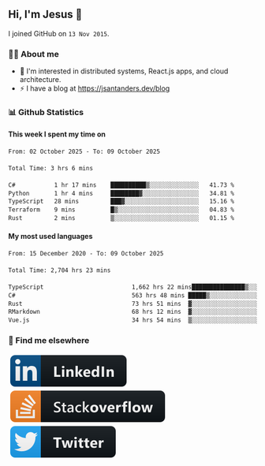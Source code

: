 ## Hi, I'm Jesus 👋

I joined GitHub on `13 Nov 2015`.

<!-- Talking about you -->

### 👨‍💻 About me

- 👦 I'm interested in distributed systems, React.js apps, and cloud architecture.
- ⚡️ I have a blog at <https://jsantanders.dev/blog>

### 📊 Github Statistics

#### This week I spent my time on

<!--START_SECTION:weekly-->

```txt
From: 02 October 2025 - To: 09 October 2025

Total Time: 3 hrs 6 mins

C#           1 hr 17 mins    ██████████▒░░░░░░░░░░░░░░   41.73 %
Python       1 hr 4 mins     ████████▓░░░░░░░░░░░░░░░░   34.81 %
TypeScript   28 mins         ███▓░░░░░░░░░░░░░░░░░░░░░   15.16 %
Terraform    9 mins          █▒░░░░░░░░░░░░░░░░░░░░░░░   04.83 %
Rust         2 mins          ▒░░░░░░░░░░░░░░░░░░░░░░░░   01.15 %
```

<!--END_SECTION:weekly-->

#### My most used languages

<!--START_SECTION:alltime-->

```txt
From: 15 December 2020 - To: 09 October 2025

Total Time: 2,704 hrs 23 mins

TypeScript                         1,662 hrs 22 mins███████████████▒░░░░░░░░░   61.47 %
C#                                 563 hrs 48 mins █████▒░░░░░░░░░░░░░░░░░░░   20.85 %
Rust                               73 hrs 51 mins  ▓░░░░░░░░░░░░░░░░░░░░░░░░   02.73 %
RMarkdown                          68 hrs 12 mins  ▓░░░░░░░░░░░░░░░░░░░░░░░░   02.52 %
Vue.js                             34 hrs 54 mins  ▒░░░░░░░░░░░░░░░░░░░░░░░░   01.29 %
```

<!--END_SECTION:alltime-->

### 📢 Find me elsewhere

<p>
  <a target="_blank" href="https://linkedin.com/in/jsantanders">
    <img src="https://github.com/jsantanders/jsantanders/blob/master/img/linkedin.svg" alt="LinkedIn" style="vertical-align:top; margin:4px">
  </a>
  
  <a target="_blank" href="https://stackoverflow.com/users/7318331/jesus-santander">
    <img src="https://github.com/jsantanders/jsantanders/blob/master/img/stackoverflow.svg" alt="StackOverflow" style="vertical-align:top; margin:4px">
  </a>
  
  <a target="_blank" href="http://twitter.com/jsantanders">
    <img src="https://github.com/jsantanders/jsantanders/blob/master/img/twitter.svg" alt="Twitter" style="vertical-align:top; margin:4px">
  </a>
</p>
